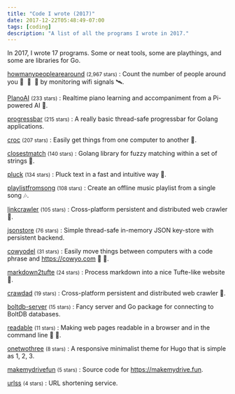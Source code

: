 ```yaml
---
title: "Code I wrote (2017)"
date: 2017-12-22T05:48:49-07:00
tags: [coding]
description: "A list of all the programs I wrote in 2017."
---
```


In 2017, I wrote 17 programs. Some or neat tools, some are playthings, and some are libraries for Go.

[howmanypeoplearearound](https://github.com/schollz/howmanypeoplearearound) <small>(2,967 stars)</small>
: Count the number of people around you 👨 ‍ 👨 ‍ 👦 by monitoring wifi signals 🛰.

[PIanoAI](https://github.com/schollz/PIanoAI) <small>(233 stars)</small>
: Realtime piano learning and accompaniment from a Pi-powered AI 🎹.

[progressbar](https://github.com/schollz/progressbar) <small>(215 stars)</small>
: A really basic thread-safe progressbar for Golang applications.

[croc](https://github.com/schollz/croc) <small>(207 stars)</small>
: Easily get things from one computer to another 🐊.

[closestmatch](https://github.com/schollz/closestmatch) <small>(140 stars)</small>
: Golang library for fuzzy matching within a set of strings 📃.

[pluck](https://github.com/schollz/pluck) <small>(134 stars)</small>
: Pluck text in a fast and intuitive way 🐓.

[playlistfromsong](https://github.com/schollz/playlistfromsong) <small>(108 stars)</small>
: Create an offline music playlist from a single song :notes:.

[linkcrawler](https://github.com/schollz/linkcrawler) <small>(105 stars)</small>
: Cross-platform persistent and distributed web crawler 🔗.

[jsonstore](https://github.com/schollz/jsonstore) <small>(76 stars)</small>
: Simple thread-safe in-memory JSON key-store with persistent backend.

[cowyodel](https://github.com/schollz/cowyodel) <small>(31 stars)</small>
: Easily move things between computers with a code phrase and https://cowyo.com  🐄 💬.

[markdown2tufte](https://github.com/schollz/markdown2tufte) <small>(24 stars)</small>
: Process markdown into a nice Tufte-like website :book:.

[crawdad](https://github.com/schollz/crawdad) <small>(19 stars)</small>
: Cross-platform persistent and distributed web crawler 🦀.

[boltdb-server](https://github.com/schollz/boltdb-server) <small>(15 stars)</small>
: Fancy server and Go package for connecting to BoltDB databases.

[readable](https://github.com/schollz/readable) <small>(11 stars)</small>
: Making web pages readable in a browser and in the command line 🔗 :book:.

[onetwothree](https://github.com/schollz/onetwothree) <small>(8 stars)</small>
: A responsive minimalist theme for Hugo that is simple as 1, 2, 3.

[makemydrivefun](https://github.com/schollz/makemydrivefun) <small>(5 stars)</small>
: Source code for https://makemydrive.fun.

[urlss](https://github.com/schollz/urlss) <small>(4 stars)</small>
: URL shortening service.
